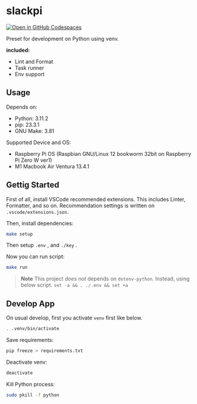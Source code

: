 # slackpi

[![Open in GitHub Codespaces](https://github.com/codespaces/badge.svg)](https://codespaces.new/Yoshida24/slackpi)

Preset for development on Python using venv.

**included:**
- Lint and Format
- Task runner
- Env support

## Usage

Depends on:
- Python: 3.11.2
- pip: 23.3.1
- GNU Make: 3.81

Supported Device and OS:
- Raspberry Pi OS (Raspbian GNU/Linux 12 bookworm 32bit on Raspberry Pi Zero W ver1)
- M1 Macbook Air Ventura 13.4.1

## Gettig Started
First of all, install VSCode recommended extensions. This includes Linter, Formatter, and so on. Recommendation settings is written on `.vscode/extensions.json`.

Then, install dependencies:

```bash
make setup
```

Then setup `.env` , and `./key` .

Now you can run script:

```bash
make run
```

> **Note**
This project *does not* depends on `dotenv-python`. Instead, using below script.
> `set -a && . ./.env && set +a`

## Develop App
On usual develop, first you activate `venv` first like below.

```bash
. .venv/bin/activate
```

Save requirements:

```bash
pip freeze > requirements.txt
```

Deactivate venv:

```bash
deactivate
```

Kill Python process:

```bash
sudo pkill -f python
```

